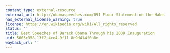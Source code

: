 ```yaml
---
content_type: external-resource
external_url: http://obamaspeeches.com/091-Floor-Statement-on-the-Habeas-Corpus-Amendment-Obama-Speech.htm
has_external_license_warning: true
license: https://en.wikipedia.org/wiki/All_rights_reserved
status: ''
title: Best Speeches of Barack Obama Through his 2009 Inauguration
uid: 5603c358-13f2-4ce4-9f11-8c9d414f0a8e
wayback_url: ''
---
```

